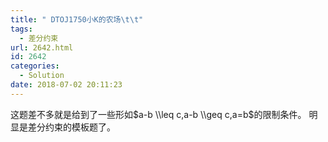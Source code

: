 ```yaml
---
title: " DTOJ1750小K的农场\t\t"
tags:
  - 差分约束
url: 2642.html
id: 2642
categories:
  - Solution
date: 2018-07-02 20:11:23
---
```


这题差不多就是给到了一些形如$a-b \\leq c,a-b \\geq c,a=b$的限制条件。 明显是差分约束的模板题了。